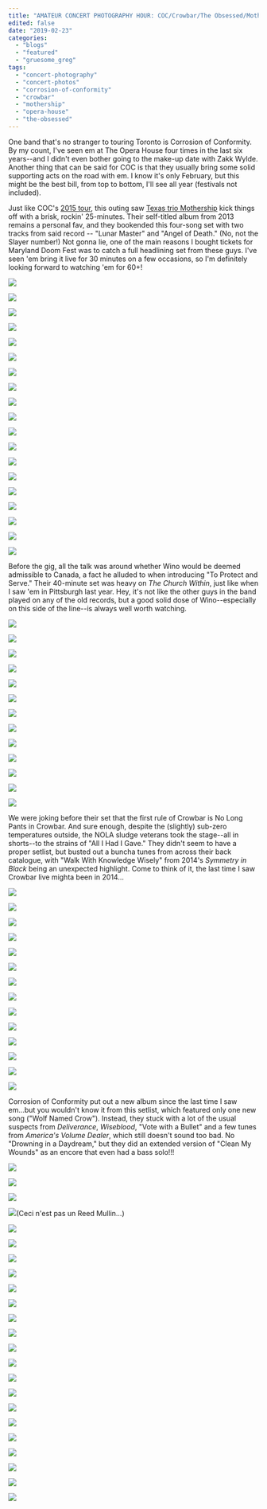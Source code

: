 ```yaml
---
title: "AMATEUR CONCERT PHOTOGRAPHY HOUR: COC/Crowbar/The Obsessed/Mothership @ Opera House, February 20, 2019"
edited: false
date: "2019-02-23"
categories:
  - "blogs"
  - "featured"
  - "gruesome_greg"
tags:
  - "concert-photography"
  - "concert-photos"
  - "corrosion-of-conformity"
  - "crowbar"
  - "mothership"
  - "opera-house"
  - "the-obsessed"
---
```


One band that's no stranger to touring Toronto is Corrosion of Conformity. By my count, I've seen em at The Opera House four times in the last six years--and I didn't even bother going to the make-up date with Zakk Wylde. Another thing that can be said for COC is that they usually bring some solid supporting acts on the road with em. I know it's only February, but this might be the best bill, from top to bottom, I'll see all year (festivals not included).

Just like COC's [2015 tour](https://hellbound.ca/2015/12/amateur-concert-photography-hour-coc-brant-bjork-saviours-mothership/), this outing saw [Texas trio Mothership](http://mothershipusa.com/) kick things off with a brisk, rockin' 25-minutes. Their self-titled album from 2013 remains a personal fav, and they bookended this four-song set with two tracks from said record -- "Lunar Master" and "Angel of Death." (No, not the Slayer number!) Not gonna lie, one of the main reasons I bought tickets for Maryland Doom Fest was to catch a full headlining set from these guys. I've seen 'em bring it live for 30 minutes on a few occasions, so I'm definitely looking forward to watching 'em for 60+!

[![](https://hellbound.ca/wp-content/uploads/2019/02/IMG_2924-1024x768.jpg)](https://hellbound.ca/wp-content/uploads/2019/02/IMG_2924.jpg)

[![](https://hellbound.ca/wp-content/uploads/2019/02/IMG_2928-1024x768.jpg)](https://hellbound.ca/wp-content/uploads/2019/02/IMG_2928.jpg)

[![](https://hellbound.ca/wp-content/uploads/2019/02/IMG_2930-1024x768.jpg)](https://hellbound.ca/wp-content/uploads/2019/02/IMG_2930.jpg)

[![](https://hellbound.ca/wp-content/uploads/2019/02/IMG_2932-1024x768.jpg)](https://hellbound.ca/wp-content/uploads/2019/02/IMG_2932.jpg)

[![](https://hellbound.ca/wp-content/uploads/2019/02/IMG_2935.jpg)](https://hellbound.ca/wp-content/uploads/2019/02/IMG_2935.jpg)

[![](https://hellbound.ca/wp-content/uploads/2019/02/IMG_2939.jpg)](https://hellbound.ca/wp-content/uploads/2019/02/IMG_2939.jpg)

[![](https://hellbound.ca/wp-content/uploads/2019/02/IMG_2940.jpg)](https://hellbound.ca/wp-content/uploads/2019/02/IMG_2940.jpg)

[![](https://hellbound.ca/wp-content/uploads/2019/02/IMG_2946.jpg)](https://hellbound.ca/wp-content/uploads/2019/02/IMG_2946.jpg)

[![](https://hellbound.ca/wp-content/uploads/2019/02/IMG_2948.jpg)](https://hellbound.ca/wp-content/uploads/2019/02/IMG_2948.jpg)

[![](https://hellbound.ca/wp-content/uploads/2019/02/IMG_2955-1024x768.jpg)](https://hellbound.ca/wp-content/uploads/2019/02/IMG_2955.jpg)

[![](https://hellbound.ca/wp-content/uploads/2019/02/IMG_2957-1024x768.jpg)](https://hellbound.ca/wp-content/uploads/2019/02/IMG_2957.jpg)

[![](https://hellbound.ca/wp-content/uploads/2019/02/IMG_2959-1024x768.jpg)](https://hellbound.ca/wp-content/uploads/2019/02/IMG_2959.jpg)

[![](https://hellbound.ca/wp-content/uploads/2019/02/IMG_2961-1024x768.jpg)](https://hellbound.ca/wp-content/uploads/2019/02/IMG_2961.jpg)

[![](https://hellbound.ca/wp-content/uploads/2019/02/IMG_2963.jpg)](https://hellbound.ca/wp-content/uploads/2019/02/IMG_2963.jpg)

[![](https://hellbound.ca/wp-content/uploads/2019/02/IMG_2969-1024x768.jpg)](https://hellbound.ca/wp-content/uploads/2019/02/IMG_2969.jpg)

[![](https://hellbound.ca/wp-content/uploads/2019/02/IMG_2972.jpg)](https://hellbound.ca/wp-content/uploads/2019/02/IMG_2972.jpg)

[![](https://hellbound.ca/wp-content/uploads/2019/02/IMG_2978.jpg)](https://hellbound.ca/wp-content/uploads/2019/02/IMG_2978.jpg)

[![](https://hellbound.ca/wp-content/uploads/2019/02/IMG_2980-1024x768.jpg)](https://hellbound.ca/wp-content/uploads/2019/02/IMG_2980.jpg)

[![](https://hellbound.ca/wp-content/uploads/2019/02/IMG_2985.jpg)](https://hellbound.ca/wp-content/uploads/2019/02/IMG_2985.jpg)

Before the gig, all the talk was around whether Wino would be deemed admissible to Canada, a fact he alluded to when introducing "To Protect and Serve." Their 40-minute set was heavy on _The Church Within_, just like when I saw 'em in Pittsburgh last year. Hey, it's not like the other guys in the band played on any of the old records, but a good solid dose of Wino--especially on this side of the line--is always well worth watching.

[![](https://hellbound.ca/wp-content/uploads/2019/02/IMG_2988-1024x768.jpg)](https://hellbound.ca/wp-content/uploads/2019/02/IMG_2988.jpg)

[![](https://hellbound.ca/wp-content/uploads/2019/02/IMG_2989-1024x768.jpg)](https://hellbound.ca/wp-content/uploads/2019/02/IMG_2989.jpg)

[![](https://hellbound.ca/wp-content/uploads/2019/02/IMG_2993.jpg)](https://hellbound.ca/wp-content/uploads/2019/02/IMG_2993.jpg)

[![](https://hellbound.ca/wp-content/uploads/2019/02/IMG_2995.jpg)](https://hellbound.ca/wp-content/uploads/2019/02/IMG_2995.jpg)

[![](https://hellbound.ca/wp-content/uploads/2019/02/IMG_2998.jpg)](https://hellbound.ca/wp-content/uploads/2019/02/IMG_2998.jpg)

[![](https://hellbound.ca/wp-content/uploads/2019/02/IMG_3001.jpg)](https://hellbound.ca/wp-content/uploads/2019/02/IMG_3001.jpg)

[![](https://hellbound.ca/wp-content/uploads/2019/02/IMG_3005-1024x768.jpg)](https://hellbound.ca/wp-content/uploads/2019/02/IMG_3005.jpg)

[![](https://hellbound.ca/wp-content/uploads/2019/02/IMG_3011-1024x768.jpg)](https://hellbound.ca/wp-content/uploads/2019/02/IMG_3011.jpg)

[![](https://hellbound.ca/wp-content/uploads/2019/02/IMG_3015.jpg)](https://hellbound.ca/wp-content/uploads/2019/02/IMG_3015.jpg)

[![](https://hellbound.ca/wp-content/uploads/2019/02/IMG_3018.jpg)](https://hellbound.ca/wp-content/uploads/2019/02/IMG_3018.jpg)

[![](https://hellbound.ca/wp-content/uploads/2019/02/IMG_3021.jpg)](https://hellbound.ca/wp-content/uploads/2019/02/IMG_3021.jpg)

[![](https://hellbound.ca/wp-content/uploads/2019/02/IMG_3034.jpg)](https://hellbound.ca/wp-content/uploads/2019/02/IMG_3034.jpg)

[![](https://hellbound.ca/wp-content/uploads/2019/02/IMG_3035.jpg)](https://hellbound.ca/wp-content/uploads/2019/02/IMG_3035.jpg)

We were joking before their set that the first rule of Crowbar is No Long Pants in Crowbar. And sure enough, despite the (slightly) sub-zero temperatures outside, the NOLA sludge veterans took the stage--all in shorts--to the strains of "All I Had I Gave." They didn't seem to have a proper setlist, but busted out a buncha tunes from across their back catalogue, with "Walk With Knowledge Wisely" from 2014's _Symmetry in Black_ being an unexpected highlight. Come to think of it, the last time I saw Crowbar live mighta been in 2014...

[![](https://hellbound.ca/wp-content/uploads/2019/02/IMG_3040-1024x768.jpg)](https://hellbound.ca/wp-content/uploads/2019/02/IMG_3040.jpg)

[![](https://hellbound.ca/wp-content/uploads/2019/02/IMG_3042-1024x768.jpg)](https://hellbound.ca/wp-content/uploads/2019/02/IMG_3042.jpg)

[![](https://hellbound.ca/wp-content/uploads/2019/02/IMG_3044.jpg)](https://hellbound.ca/wp-content/uploads/2019/02/IMG_3044.jpg)

[![](https://hellbound.ca/wp-content/uploads/2019/02/IMG_3049.jpg)](https://hellbound.ca/wp-content/uploads/2019/02/IMG_3049.jpg)

[![](https://hellbound.ca/wp-content/uploads/2019/02/IMG_3053-1024x768.jpg)](https://hellbound.ca/wp-content/uploads/2019/02/IMG_3053.jpg)

[![](https://hellbound.ca/wp-content/uploads/2019/02/IMG_3057-1024x768.jpg)](https://hellbound.ca/wp-content/uploads/2019/02/IMG_3057.jpg)

[![](https://hellbound.ca/wp-content/uploads/2019/02/IMG_3068-1024x768.jpg)](https://hellbound.ca/wp-content/uploads/2019/02/IMG_3068.jpg)

[![](https://hellbound.ca/wp-content/uploads/2019/02/IMG_3072-1024x768.jpg)](https://hellbound.ca/wp-content/uploads/2019/02/IMG_3072.jpg)

[![](https://hellbound.ca/wp-content/uploads/2019/02/IMG_3075-1024x768.jpg)](https://hellbound.ca/wp-content/uploads/2019/02/IMG_3075.jpg)

[![](https://hellbound.ca/wp-content/uploads/2019/02/IMG_3077-1024x768.jpg)](https://hellbound.ca/wp-content/uploads/2019/02/IMG_3077.jpg)

[![](https://hellbound.ca/wp-content/uploads/2019/02/IMG_3079-1024x768.jpg)](https://hellbound.ca/wp-content/uploads/2019/02/IMG_3079.jpg)

[![](https://hellbound.ca/wp-content/uploads/2019/02/IMG_3088-1024x768.jpg)](https://hellbound.ca/wp-content/uploads/2019/02/IMG_3088.jpg)

[![](https://hellbound.ca/wp-content/uploads/2019/02/IMG_3092-1024x768.jpg)](https://hellbound.ca/wp-content/uploads/2019/02/IMG_3092.jpg)

[![](https://hellbound.ca/wp-content/uploads/2019/02/IMG_3096-1024x768.jpg)](https://hellbound.ca/wp-content/uploads/2019/02/IMG_3096.jpg)

Corrosion of Conformity put out a new album since the last time I saw em...but you wouldn't know it from this setlist, which featured only one new song ("Wolf Named Crow"). Instead, they stuck with a lot of the usual suspects from _Deliverance_, _Wiseblood_, "Vote with a Bullet" and a few tunes from _America's Volume Dealer_, which still doesn't sound too bad. No "Drowning in a Daydream," but they did an extended version of "Clean My Wounds" as an encore that even had a bass solo!!!

[![](https://hellbound.ca/wp-content/uploads/2019/02/IMG_3106-1024x768.jpg)](https://hellbound.ca/wp-content/uploads/2019/02/IMG_3106.jpg)

[![](https://hellbound.ca/wp-content/uploads/2019/02/IMG_3108-1024x768.jpg)](https://hellbound.ca/wp-content/uploads/2019/02/IMG_3108.jpg)

[![](https://hellbound.ca/wp-content/uploads/2019/02/IMG_3111.jpg)](https://hellbound.ca/wp-content/uploads/2019/02/IMG_3111.jpg)

[![](https://hellbound.ca/wp-content/uploads/2019/02/IMG_3114.jpg)](https://hellbound.ca/wp-content/uploads/2019/02/IMG_3114.jpg)(Ceci n'est pas un Reed Mullin...)

[![](https://hellbound.ca/wp-content/uploads/2019/02/IMG_3116-1024x768.jpg)](https://hellbound.ca/wp-content/uploads/2019/02/IMG_3116.jpg)

[![](https://hellbound.ca/wp-content/uploads/2019/02/IMG_3117-1024x768.jpg)](https://hellbound.ca/wp-content/uploads/2019/02/IMG_3117.jpg)

[![](https://hellbound.ca/wp-content/uploads/2019/02/IMG_3119-1024x768.jpg)](https://hellbound.ca/wp-content/uploads/2019/02/IMG_3119.jpg)

[![](https://hellbound.ca/wp-content/uploads/2019/02/IMG_3125.jpg)](https://hellbound.ca/wp-content/uploads/2019/02/IMG_3125.jpg)

[![](https://hellbound.ca/wp-content/uploads/2019/02/IMG_3127.jpg)](https://hellbound.ca/wp-content/uploads/2019/02/IMG_3127.jpg)

[![](https://hellbound.ca/wp-content/uploads/2019/02/IMG_3129.jpg)](https://hellbound.ca/wp-content/uploads/2019/02/IMG_3129.jpg)

[![](https://hellbound.ca/wp-content/uploads/2019/02/IMG_3133-1024x768.jpg)](https://hellbound.ca/wp-content/uploads/2019/02/IMG_3133.jpg)

[![](https://hellbound.ca/wp-content/uploads/2019/02/IMG_3134-1024x768.jpg)](https://hellbound.ca/wp-content/uploads/2019/02/IMG_3134.jpg)

[![](https://hellbound.ca/wp-content/uploads/2019/02/IMG_3137.jpg)](https://hellbound.ca/wp-content/uploads/2019/02/IMG_3137.jpg)

[![](https://hellbound.ca/wp-content/uploads/2019/02/IMG_3141-1024x768.jpg)](https://hellbound.ca/wp-content/uploads/2019/02/IMG_3141.jpg)

[![](https://hellbound.ca/wp-content/uploads/2019/02/IMG_3142-1024x768.jpg)](https://hellbound.ca/wp-content/uploads/2019/02/IMG_3142.jpg)

[![](https://hellbound.ca/wp-content/uploads/2019/02/IMG_3145-1024x768.jpg)](https://hellbound.ca/wp-content/uploads/2019/02/IMG_3145.jpg)

[![](https://hellbound.ca/wp-content/uploads/2019/02/IMG_3146-1024x768.jpg)](https://hellbound.ca/wp-content/uploads/2019/02/IMG_3146.jpg)

[![](https://hellbound.ca/wp-content/uploads/2019/02/IMG_3147.jpg)](https://hellbound.ca/wp-content/uploads/2019/02/IMG_3147.jpg)

[![](https://hellbound.ca/wp-content/uploads/2019/02/IMG_3150-1024x768.jpg)](https://hellbound.ca/wp-content/uploads/2019/02/IMG_3150.jpg)

[![](https://hellbound.ca/wp-content/uploads/2019/02/IMG_3152-1024x768.jpg)](https://hellbound.ca/wp-content/uploads/2019/02/IMG_3152.jpg)

[![](https://hellbound.ca/wp-content/uploads/2019/02/IMG_3154-1024x768.jpg)](https://hellbound.ca/wp-content/uploads/2019/02/IMG_3154.jpg)

[![](https://hellbound.ca/wp-content/uploads/2019/02/IMG_3156.jpg)](https://hellbound.ca/wp-content/uploads/2019/02/IMG_3156.jpg)

[![](https://hellbound.ca/wp-content/uploads/2019/02/IMG_3161.jpg)](https://hellbound.ca/wp-content/uploads/2019/02/IMG_3161.jpg)
